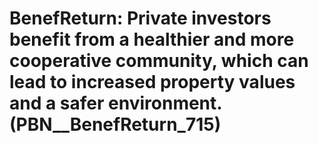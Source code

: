 # BenefReturn: __Private investors benefit from a healthier and more cooperative community, which can lead to increased property values and a safer environment.__ (PBN__BenefReturn_715)

